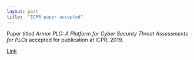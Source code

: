 ```yaml
---
layout: post
title:  "ICPR paper accepted"
---
```

Paper titled _Armor PLC: A Platform for Cyber Security Threat Assessments for PLCs_ accepted for publication at ICPR, 2019.

[Link](https://doi.org/10.1016/j.promfg.2020.01.334)
